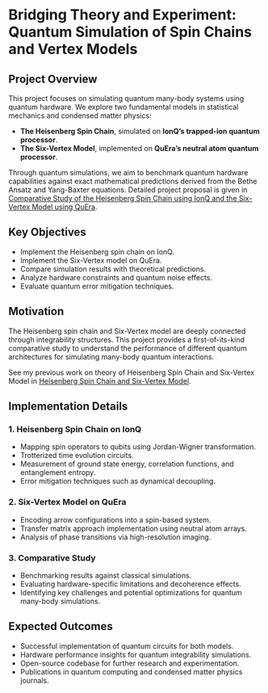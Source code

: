 # Bridging Theory and Experiment: Quantum Simulation of Spin Chains and Vertex Models

## Project Overview
This project focuses on simulating quantum many-body systems using quantum hardware. We explore two fundamental models in statistical mechanics and condensed matter physics:
- **The Heisenberg Spin Chain**, simulated on **IonQ’s trapped-ion quantum processor**.
- **The Six-Vertex Model**, implemented on **QuEra’s neutral atom quantum processor**.

Through quantum simulations, we aim to benchmark quantum hardware capabilities against exact mathematical predictions derived from the Bethe Ansatz and Yang-Baxter equations. Detailed project proposal is given in [Comparative Study of the Heisenberg Spin Chain using IonQ and the Six-Vertex Model using QuEra](https://github.com/musfarmuhamed/Bridging-Theory-and-Experiment-Quantum-Simulation-of-Spin-Chains-and-Vertex-Models/blob/main/Proposal_Spin_Chian_Six_Vertex.pdf).


## Key Objectives
- Implement the Heisenberg spin chain on IonQ.
- Implement the Six-Vertex model on QuEra.
- Compare simulation results with theoretical predictions.
- Analyze hardware constraints and quantum noise effects.
- Evaluate quantum error mitigation techniques.

## Motivation
The Heisenberg spin chain and Six-Vertex model are deeply connected through integrability structures. This project provides a first-of-its-kind comparative study to understand the performance of different quantum architectures for simulating many-body quantum interactions.

See my previous work on theory of Heisenberg Spin Chain and Six-Vertex Model in [Heisenberg Spin Chain and Six-Vertex Model](https://github.com/musfarmuhamed/Bridging-Theory-and-Experiment-Quantum-Simulation-of-Spin-Chains-and-Vertex-Models/blob/main/MS_Project-Musfar.pdf).


## Implementation Details
###   1. Heisenberg Spin Chain on IonQ
- Mapping spin operators to qubits using Jordan-Wigner transformation.
- Trotterized time evolution circuits.
- Measurement of ground state energy, correlation functions, and entanglement entropy.
- Error mitigation techniques such as dynamical decoupling.

###   2. Six-Vertex Model on QuEra
- Encoding arrow configurations into a spin-based system.
- Transfer matrix approach implementation using neutral atom arrays.
- Analysis of phase transitions via high-resolution imaging.

###   3. Comparative Study
- Benchmarking results against classical simulations.
- Evaluating hardware-specific limitations and decoherence effects.
- Identifying key challenges and potential optimizations for quantum many-body simulations.

## Expected Outcomes
- Successful implementation of quantum circuits for both models.
- Hardware performance insights for quantum integrability simulations.
- Open-source codebase for further research and experimentation.
- Publications in quantum computing and condensed matter physics journals.

